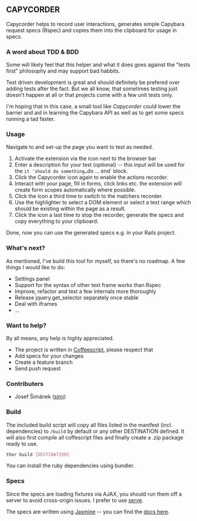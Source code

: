 ## CAPYCORDER

Capycorder helps to record user interactions, generates simple Capybara request specs (Rspec) and copies them into the clipboard for usage in specs.

### A word about TDD & BDD

Some will likely feel that this helper and what it does goes against the "tests first"
philosophy and may support bad habbits.

Test driven development is great and should definitely be prefered
over adding tests after the fact. But we all know, that sometimes
testing just doesn't happen at all or that projects come with a
few unit tests only.

I'm hoping that in this case, a small tool like *Capycorder* could
lower the barrier and aid in learning the Capybara API as well as to get
some specs running a tad faster.

### Usage

Navigate to and set-up the page you want to test as needed.

1. Activate the extension via the icon next to the browser bar
2. Enter a description for your test (optional) -- this input will be
   used for the `it 'should do something…`do … end` block.
3. Click the Capycorder icon again to enable the actions recorder.
4. Interact with your page, fill in forms, click links etc. the
   extension will create form scopes automatically where possible.
5. Click the icon a third time to switch to the matchers recorder.
6. Use the highlighter to select a DOM element or select a text range
   which should be existing within the page as a result.
7. Click the icon a last time to stop the recorder, generate the specs
   and copy everything to your clipboard.

Done, now you can use the generated specs e.g. in your Rails project.

### What's next?

As mentioned, I've build this tool for myself, so there's no roadmap.
A few things I would like to do:

* Settings panel
* Support for the syntax of other text frame works than Rspec
* Improve, refactor and test a few internals more thoroughly
* Release jquery.get_selector separately once stable
* Deal with iframes
* …

### Want to help?

By all means, any help is highly appreciated.

* The project is written in [Coffeescript](http://coffeescript.org/), please respect that
* Add specs for your changes
* Create a feature branch
* Send push request

### Contributers

* Josef Šimánek ([simi](https://github.com/simi))

### Build

The included build script will copy all files listed in the manifest
(incl. dependencies) to `/build` by default or any other DESTINATION
defined. It will also first compile all coffescript files and finally
create a .zip package ready to use.

```bash
thor build [DESTINATION]
```

You can install the ruby dependencies using bundler.

### Specs

Since the specs are loading fixtures via AJAX, you should run them off a
server to avoid cross-origin issues. I prefer to use
[serve](http://get-serve.com).

The specs are written using [Jasmine](http://pivotal.github.com/jasmine/) -- you can find the [docs here](http://pivotal.github.com/jasmine/jsdoc/).
